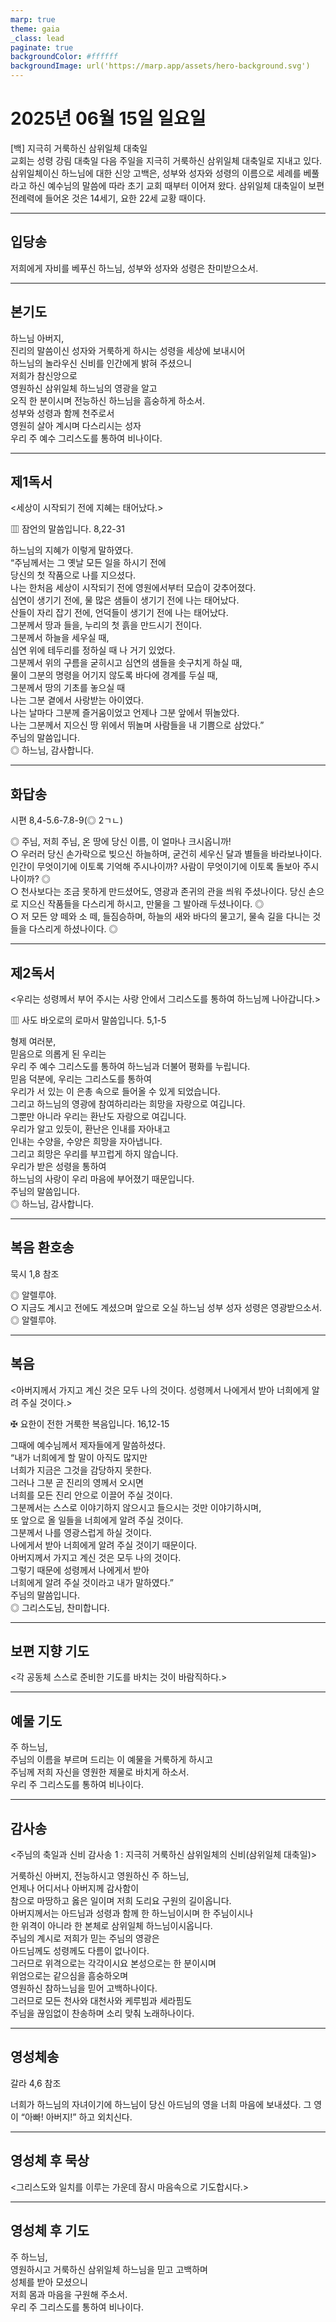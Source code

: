 ```yaml
---
marp: true
theme: gaia
_class: lead
paginate: true
backgroundColor: #ffffff
backgroundImage: url('https://marp.app/assets/hero-background.svg')
---
```


# 2025년 06월 15일 일요일

[백] 지극히 거룩하신 삼위일체 대축일  
교회는 성령 강림 대축일 다음 주일을 지극히 거룩하신 삼위일체 대축일로 지내고 있다. 삼위일체이신 하느님에 대한 신앙 고백은, 성부와 성자와 성령의 이름으로 세례를 베풀라고 하신 예수님의 말씀에 따라 초기 교회 때부터 이어져 왔다. 삼위일체 대축일이 보편 전례력에 들어온 것은 14세기, 요한 22세 교황 때이다.




---

## 입당송

저희에게 자비를 베푸신 하느님, 성부와 성자와 성령은 찬미받으소서.  
  


---

## 본기도

하느님 아버지,  
진리의 말씀이신 성자와 거룩하게 하시는 성령을 세상에 보내시어  
하느님의 놀라우신 신비를 인간에게 밝혀 주셨으니  
저희가 참신앙으로  
영원하신 삼위일체 하느님의 영광을 알고  
오직 한 분이시며 전능하신 하느님을 흠숭하게 하소서.  
성부와 성령과 함께 천주로서  
영원히 살아 계시며 다스리시는 성자  
우리 주 예수 그리스도를 통하여 비나이다.  
  


---

## 제1독서

<세상이 시작되기 전에 지혜는 태어났다.>

▥ 잠언의 말씀입니다. 8,22-31

하느님의 지혜가 이렇게 말하였다.  
“주님께서는 그 옛날 모든 일을 하시기 전에  
당신의 첫 작품으로 나를 지으셨다.  
나는 한처음 세상이 시작되기 전에 영원에서부터 모습이 갖추어졌다.  
심연이 생기기 전에, 물 많은 샘들이 생기기 전에 나는 태어났다.  
산들이 자리 잡기 전에, 언덕들이 생기기 전에 나는 태어났다.  
그분께서 땅과 들을, 누리의 첫 흙을 만드시기 전이다.  
그분께서 하늘을 세우실 때,  
심연 위에 테두리를 정하실 때 나 거기 있었다.  
그분께서 위의 구름을 굳히시고 심연의 샘들을 솟구치게 하실 때,  
물이 그분의 명령을 어기지 않도록 바다에 경계를 두실 때,  
그분께서 땅의 기초를 놓으실 때  
나는 그분 곁에서 사랑받는 아이였다.  
나는 날마다 그분께 즐거움이었고 언제나 그분 앞에서 뛰놀았다.  
나는 그분께서 지으신 땅 위에서 뛰놀며 사람들을 내 기쁨으로 삼았다.”  
주님의 말씀입니다.  
◎ 하느님, 감사합니다.  
  


---

## 화답송

시편 8,4-5.6-7.8-9(◎ 2ㄱㄴ)

◎ 주님, 저희 주님, 온 땅에 당신 이름, 이 얼마나 크시옵니까!  
○ 우러러 당신 손가락으로 빚으신 하늘하며, 굳건히 세우신 달과 별들을 바라보나이다. 인간이 무엇이기에 이토록 기억해 주시나이까? 사람이 무엇이기에 이토록 돌보아 주시나이까? ◎  
○ 천사보다는 조금 못하게 만드셨어도, 영광과 존귀의 관을 씌워 주셨나이다. 당신 손으로 지으신 작품들을 다스리게 하시고, 만물을 그 발아래 두셨나이다. ◎  
○ 저 모든 양 떼와 소 떼, 들짐승하며, 하늘의 새와 바다의 물고기, 물속 길을 다니는 것들을 다스리게 하셨나이다. ◎  
  


---

## 제2독서

<우리는 성령께서 부어 주시는 사랑 안에서 그리스도를 통하여 하느님께 나아갑니다.>

▥ 사도 바오로의 로마서 말씀입니다. 5,1-5

형제 여러분,  
믿음으로 의롭게 된 우리는  
우리 주 예수 그리스도를 통하여 하느님과 더불어 평화를 누립니다.  
믿음 덕분에, 우리는 그리스도를 통하여  
우리가 서 있는 이 은총 속으로 들어올 수 있게 되었습니다.  
그리고 하느님의 영광에 참여하리라는 희망을 자랑으로 여깁니다.  
그뿐만 아니라 우리는 환난도 자랑으로 여깁니다.  
우리가 알고 있듯이, 환난은 인내를 자아내고  
인내는 수양을, 수양은 희망을 자아냅니다.  
그리고 희망은 우리를 부끄럽게 하지 않습니다.  
우리가 받은 성령을 통하여  
하느님의 사랑이 우리 마음에 부어졌기 때문입니다.  
주님의 말씀입니다.  
◎ 하느님, 감사합니다.  
  


---

## 복음 환호송

묵시 1,8 참조

◎ 알렐루야.  
○ 지금도 계시고 전에도 계셨으며 앞으로 오실 하느님 성부 성자 성령은 영광받으소서.  
◎ 알렐루야.  
  


---

## 복음

<아버지께서 가지고 계신 것은 모두 나의 것이다. 성령께서 나에게서 받아 너희에게 알려 주실 것이다.>

✠ 요한이 전한 거룩한 복음입니다. 16,12-15

그때에 예수님께서 제자들에게 말씀하셨다.  
“내가 너희에게 할 말이 아직도 많지만  
너희가 지금은 그것을 감당하지 못한다.  
그러나 그분 곧 진리의 영께서 오시면  
너희를 모든 진리 안으로 이끌어 주실 것이다.  
그분께서는 스스로 이야기하지 않으시고 들으시는 것만 이야기하시며,  
또 앞으로 올 일들을 너희에게 알려 주실 것이다.  
그분께서 나를 영광스럽게 하실 것이다.  
나에게서 받아 너희에게 알려 주실 것이기 때문이다.  
아버지께서 가지고 계신 것은 모두 나의 것이다.  
그렇기 때문에 성령께서 나에게서 받아  
너희에게 알려 주실 것이라고 내가 말하였다.”  
주님의 말씀입니다.  
◎ 그리스도님, 찬미합니다.  
  


---

## 보편 지향 기도

<각 공동체 스스로 준비한 기도를 바치는 것이 바람직하다.>

  


---

## 예물 기도

주 하느님,  
주님의 이름을 부르며 드리는 이 예물을 거룩하게 하시고  
주님께 저희 자신을 영원한 제물로 바치게 하소서.  
우리 주 그리스도를 통하여 비나이다.  
  


---

## 감사송

<주님의 축일과 신비 감사송 1 : 지극히 거룩하신 삼위일체의 신비(삼위일체 대축일)>

거룩하신 아버지, 전능하시고 영원하신 주 하느님,  
언제나 어디서나 아버지께 감사함이  
참으로 마땅하고 옳은 일이며 저희 도리요 구원의 길이옵니다.  
아버지께서는 아드님과 성령과 함께 한 하느님이시며 한 주님이시나  
한 위격이 아니라 한 본체로 삼위일체 하느님이시옵니다.  
주님의 계시로 저희가 믿는 주님의 영광은  
아드님께도 성령께도 다름이 없나이다.  
그러므로 위격으로는 각각이시요 본성으로는 한 분이시며  
위엄으로는 같으심을 흠숭하오며  
영원하신 참하느님을 믿어 고백하나이다.  
그러므로 모든 천사와 대천사와 케루빔과 세라핌도  
주님을 끊임없이 찬송하며 소리 맞춰 노래하나이다.  
  


---

## 영성체송

갈라 4,6 참조

너희가 하느님의 자녀이기에 하느님이 당신 아드님의 영을 너희 마음에 보내셨다. 그 영이 “아빠! 아버지!” 하고 외치신다.  
  


---

## 영성체 후 묵상

<그리스도와 일치를 이루는 가운데 잠시 마음속으로 기도합시다.>  


---

## 영성체 후 기도

주 하느님,  
영원하시고 거룩하신 삼위일체 하느님을 믿고 고백하며  
성체를 받아 모셨으니  
저희 몸과 마음을 구원해 주소서.  
우리 주 그리스도를 통하여 비나이다.